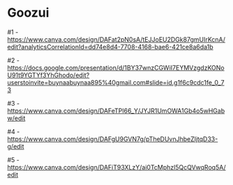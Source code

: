# Goozui
#1 - https://www.canva.com/design/DAFat2pN0sA/tEJJoEU2DGk87gmUIrKcnA/edit?analyticsCorrelationId=dd74e8d4-7708-4168-bae6-421ce8a6da1b

#2 - https://docs.google.com/presentation/d/1BY37wnzCGWiI7EYMVzgdzKONoU91t9YGTYf3YhGhodo/edit?userstoinvite=buynaabuynaa895%40gmail.com#slide=id.g1f6c9cdc1fe_0_73

#3 - https://www.canva.com/design/DAFeTPl66_Y/JYJR1UmOWA1Gb4o5wHGabw/edit

#4 - https://www.canva.com/design/DAFgU9GVN7g/pTheDUvnJhbeZljtqD33-g/edit

#5 - https://www.canva.com/design/DAFiT93XLzY/ai0TcMphzl5QcQVwqRoq5A/edit
